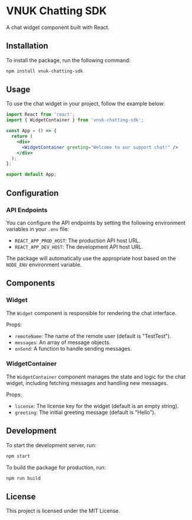 
# VNUK Chatting SDK

A chat widget component built with React.

## Installation

To install the package, run the following command:

```bash
npm install vnuk-chatting-sdk
```

## Usage

To use the chat widget in your project, follow the example below:

```jsx
import React from 'react';
import { WidgetContainer } from 'vnuk-chatting-sdk';

const App = () => {
  return (
    <div>
      <WidgetContainer greeting="Welcome to our support chat!" />
    </div>
  );
};

export default App;
```

## Configuration

### API Endpoints

You can configure the API endpoints by setting the following environment variables in your `.env` file:

- `REACT_APP_PROD_HOST`: The production API host URL.
- `REACT_APP_DEV_HOST`: The development API host URL.

The package will automatically use the appropriate host based on the `NODE_ENV` environment variable.

## Components

### Widget

The `Widget` component is responsible for rendering the chat interface.

Props:

- `remoteName`: The name of the remote user (default is "TestTest").
- `messages`: An array of message objects.
- `onSend`: A function to handle sending messages.

### WidgetContainer

The `WidgetContainer` component manages the state and logic for the chat widget, including fetching messages and handling new messages.

Props:

- `license`: The license key for the widget (default is an empty string).
- `greeting`: The initial greeting message (default is "Hello").

## Development

To start the development server, run:

```bash
npm start
```

To build the package for production, run:

```bash
npm run build
```

## License

This project is licensed under the MIT License.
